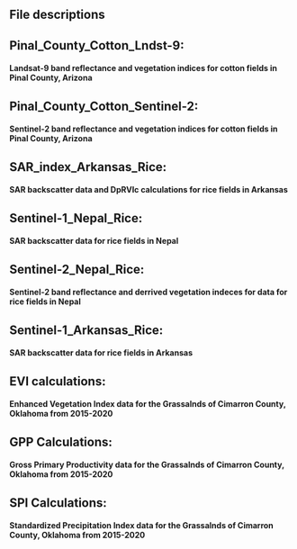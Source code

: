 ## File descriptions

## Pinal_County_Cotton_Lndst-9:
#### Landsat-9 band reflectance and vegetation indices for cotton fields in Pinal County, Arizona


## Pinal_County_Cotton_Sentinel-2:
#### Sentinel-2 band reflectance and vegetation indices for cotton fields in Pinal County, Arizona


## SAR_index_Arkansas_Rice:
#### SAR backscatter data and DpRVIc calculations for rice fields in Arkansas


## Sentinel-1_Nepal_Rice:
#### SAR backscatter data for rice fields in Nepal


## Sentinel-2_Nepal_Rice: 
#### Sentinel-2 band reflectance and derrived vegetation indeces for data for rice fields in Nepal


## Sentinel-1_Arkansas_Rice: 
#### SAR backscatter data for rice fields in Arkansas


## EVI calculations: 
#### Enhanced Vegetation Index data for the Grassalnds of Cimarron County, Oklahoma from 2015-2020


## GPP Calculations: 
#### Gross Primary Productivity data for the Grassalnds of Cimarron County, Oklahoma from 2015-2020


## SPI Calculations: 
#### Standardized Precipitation Index data for the Grassalnds of Cimarron County, Oklahoma from 2015-2020
